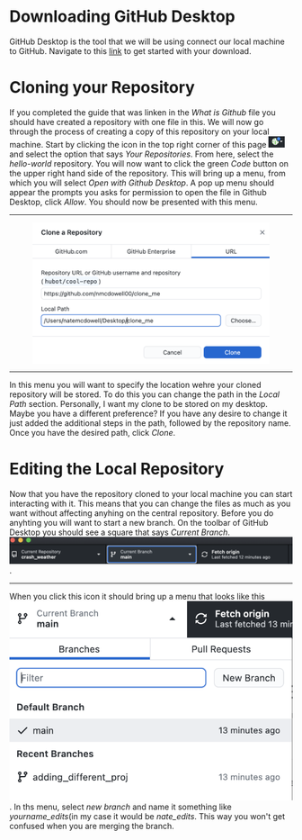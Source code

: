 # Downloading GitHub Desktop 
GitHub Desktop is the tool that we will be using connect our local machine to GitHub. Navigate to this [link](https://desktop.github.com/) to get started with your download.
# Cloning your Repository
If you completed the guide that was linken in the *What is Github* file you should have created a repository with one file in this. We will now go through the process of creating a copy of this repository on your local machine. Start by clicking the icon in the top right corner of this page <img src = "/images/icon.png" height = "20"> and select the option that says *Your Repositories*. From here, select the *hello-world* repository. You will now want to click the green *Code* button on the upper right hand side of the repository. This will bring up a menu, from which you will select *Open with Github Desktop*. A pop up menu should appear the prompts you asks for permission to open the file in Github Desktop, click *Allow*. You should now be presented with this menu.<hr><p align = "center"> <img src = "/images/local_path.png" height = 250 align = "center"></p> <hr>
In this menu you will want to specify the location wehre your cloned repository will be stored. To do this you can change the path in the *Local Path* section. Personally, I want my clone to be stored on my desktop. Maybe you have a different preference? If you have any desire to change it just added the additional steps in the path, followed by the repository name. Once you have the desired path, click *Clone*. 
# Editing the Local Repository 
Now that you have the repository cloned to your local machine you can start interacting with it. This means that you can change the files as much as you want without affecting anyhing on the central repository. Before you do anyhting you will want to start a new branch. On the toolbar of GitHub Desktop you should see a square that says *Current Branch*. <img src = "/images/current_branch.png" width = 1000>.<hr> When you click this icon it should bring up a menu that looks like this <img src  = "/images/branch_menu.png">. In ths menu, select *new branch* and name it something like *yourname_edits*(in my case it would be *nate_edits*. This way you won't get confused when you are merging the branch.
